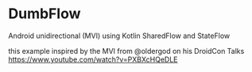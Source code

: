 # DumbFlow
Android unidirectional (MVI) using Kotlin SharedFlow and StateFlow

this example inspired by the MVI from @oldergod on his DroidCon Talks https://www.youtube.com/watch?v=PXBXcHQeDLE
